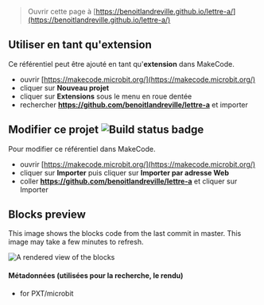 
> Ouvrir cette page à [https://benoitlandreville.github.io/lettre-a/](https://benoitlandreville.github.io/lettre-a/)

## Utiliser en tant qu'extension

Ce référentiel peut être ajouté en tant qu'**extension** dans MakeCode.

* ouvrir [https://makecode.microbit.org/](https://makecode.microbit.org/)
* cliquer sur **Nouveau projet**
* cliquer sur **Extensions** sous le menu en roue dentée
* rechercher **https://github.com/benoitlandreville/lettre-a** et importer

## Modifier ce projet ![Build status badge](https://github.com/benoitlandreville/lettre-a/workflows/MakeCode/badge.svg)

Pour modifier ce référentiel dans MakeCode.

* ouvrir [https://makecode.microbit.org/](https://makecode.microbit.org/)
* cliquer sur **Importer** puis cliquer sur **Importer par adresse Web**
* coller **https://github.com/benoitlandreville/lettre-a** et cliquer sur Importer

## Blocks preview

This image shows the blocks code from the last commit in master.
This image may take a few minutes to refresh.

![A rendered view of the blocks](https://github.com/benoitlandreville/lettre-a/raw/master/.github/makecode/blocks.png)

#### Métadonnées (utilisées pour la recherche, le rendu)

* for PXT/microbit
<script src="https://makecode.com/gh-pages-embed.js"></script><script>makeCodeRender("{{ site.makecode.home_url }}", "{{ site.github.owner_name }}/{{ site.github.repository_name }}");</script>
